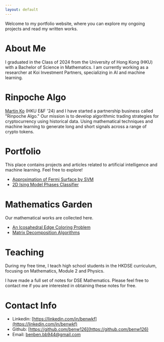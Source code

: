 ```yaml
---
layout: default
---
```


Welcome to my portfolio website, where you can explore my ongoing projects and read my written works.

# About Me

I graduated in the Class of 2024 from the University of Hong Kong (HKU) with a Bachelor of Science in Mathematics. I am currently working as a researcher at Koi Investment Partners, specializing in AI and machine learning.

# Rinpoche Algo

[Martin Ko](https://www.linkedin.com/in/martinkko/) (HKU E&F '24) and I have started a partnership business called "Rinpoche Algo." Our mission is to develop algorithmic trading strategies for cryptocurrency using historical data. Using mathematical techniques and machine learning to generate long and short signals across a range of crypto tokens.

# Portfolio

This place contains projects and articles related to artificial intelligence and machine learning. Feel free to explore! 

- [Approximation of Fermi Surface by SVM](https://github.com/benw126/Fermi-Surface-SVM)
- [2D Ising Model Phases Classifier](https://github.com/benw126/Ising-Model-Phases-Classifier-FNN)

# Mathematics Garden

Our mathematical works are collected here.

- [An Icosahedral Edge Coloring Problem](./ico.html)
- [Matrix Decomposition Algorithms](https://github.com/benw126/Matrix-Decomposition-Algorithms)

# Teaching

During my free time, I teach high school students in the HKDSE curriculum, focusing on Mathematics, Module 2 and Physics. 

I have made a full set of notes for DSE Mathematics. Please feel free to contact me if you are interested in obtaining these notes for free.

# Contact Info

- Linkedin: [https://linkedin.com/in/benwkf](https://linkedin.com/in/benwkf)
- Github: [https://github.com/benw126](https://github.com/benw126)
- Email: [benben.bb944@gmail.com](mailto:x@x.com)
